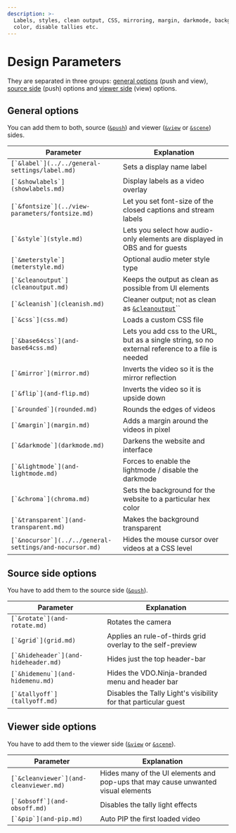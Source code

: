 ```yaml
---
description: >-
  Labels, styles, clean output, CSS, mirroring, margin, darkmode, background
  color, disable tallies etc.
---
```


# Design Parameters

They are separated in three groups: [general options](./#general-options) (push and view), [source side](./#source-side-options) (push) options and [viewer side](./#viewer-side-options) (view) options.

## General options

You can add them to both, source ([`&push`](../../source-settings/push.md)) and viewer ([`&view`](../view-parameters/view.md) or [`&scene`](../view-parameters/scene.md)) sides.

| Parameter                                                 | Explanation                                                                                       |
| --------------------------------------------------------- | ------------------------------------------------------------------------------------------------- |
| ``[`&label`](../../general-settings/label.md)``           | Sets a display name label                                                                         |
| ``[`&showlabels`](showlabels.md)``                        | Display labels as a video overlay                                                                 |
| ``[`&fontsize`](../view-parameters/fontsize.md)``         | Let you set font-size of the closed captions and stream labels                                    |
| ``[`&style`](style.md)``                                  | Lets you select how audio-only elements are displayed in OBS and for guests                       |
| ``[`&meterstyle`](meterstyle.md)``                        | Optional audio meter style type                                                                   |
| ``[`&cleanoutput`](cleanoutput.md)``                      | Keeps the output as clean as possible from UI elements                                            |
| ``[`&cleanish`](cleanish.md)``                            | Cleaner output; not as clean as [`&cleanoutput`](cleanoutput.md)``                                |
| ``[`&css`](css.md)``                                      | Loads a custom CSS file                                                                           |
| ``[`&base64css`](and-base64css.md)``                      | Lets you add css to the URL, but as a single string, so no external reference to a file is needed |
| ``[`&mirror`](mirror.md)``                                | Inverts the video so it is the mirror reflection                                                  |
| ``[`&flip`](and-flip.md)``                                | Inverts the video so it is upside down                                                            |
| ``[`&rounded`](rounded.md)``                              | Rounds the edges of videos                                                                        |
| ``[`&margin`](margin.md)``                                | Adds a margin around the videos in pixel                                                          |
| ``[`&darkmode`](darkmode.md)``                            | Darkens the website and interface                                                                 |
| ``[`&lightmode`](and-lightmode.md)``                      | Forces to enable the lightmode / disable the darkmode                                             |
| ``[`&chroma`](chroma.md)``                                | Sets the background for the website to a particular hex color                                     |
| ``[`&transparent`](and-transparent.md)``                  | Makes the background transparent                                                                  |
| ``[`&nocursor`](../../general-settings/and-nocursor.md)`` | Hides the mouse cursor over videos at a CSS level                                                 |

## Source side options

You have to add them to the source side ([`&push`](../../source-settings/push.md)).

| Parameter                              | Explanation                                                     |
| -------------------------------------- | --------------------------------------------------------------- |
| ``[`&rotate`](and-rotate.md)``         | Rotates the camera                                              |
| ``[`&grid`](grid.md)``                 | Applies an rule-of-thirds grid overlay to the self-preview      |
| ``[`&hideheader`](and-hideheader.md)`` | Hides just the top header-bar                                   |
| ``[`&hidemenu`](and-hidemenu.md)``     | Hides the VDO.Ninja-branded menu and header bar                 |
| ``[`&tallyoff`](tallyoff.md)``         | Disables the Tally Light's visibility for that particular guest |

## **Viewer side options**

You have to add them to the viewer side ([`&view`](../view-parameters/view.md) or [`&scene`](../view-parameters/scene.md)).

| Parameter                                | Explanation                                                                       |
| ---------------------------------------- | --------------------------------------------------------------------------------- |
| ``[`&cleanviewer`](and-cleanviewer.md)`` | Hides many of the UI elements and pop-ups that may cause unwanted visual elements |
| ``[`&obsoff`](and-obsoff.md)``           | Disables the tally light effects                                                  |
| ``[`&pip`](and-pip.md)``                 | Auto PIP the first loaded video                                                   |
